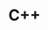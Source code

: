 ---
title: "C++"
description: "该分类记录C++的相关知识。"
slug: "modern-cpp"
image: "000.jpg"
style:
    background: "#2a9d8f"
    color: "#fff"
---